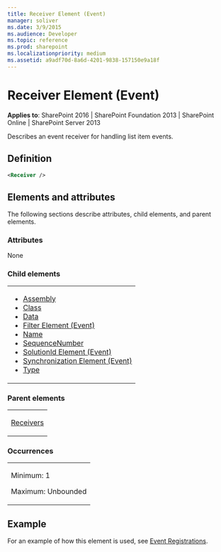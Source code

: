 ```yaml
---
title: Receiver Element (Event)
manager: soliver
ms.date: 3/9/2015
ms.audience: Developer
ms.topic: reference
ms.prod: sharepoint
ms.localizationpriority: medium
ms.assetid: a9adf70d-8a6d-4201-9838-157150e9a18f
---
```


# Receiver Element (Event)

**Applies to**: SharePoint 2016 | SharePoint Foundation 2013 | SharePoint Online | SharePoint Server 2013

Describes an event receiver for handling list item events.

## Definition

```XML
<Receiver />
```

## Elements and attributes

The following sections describe attributes, child elements, and parent elements.

### Attributes

None

### Child elements

<table>
<colgroup>
<col width="100%" />
</colgroup>
<tbody>
<tr class="odd">
<td align="left">
<ul>
<li><a href="assembly-element-event.md">Assembly</a></li> 
<li><a href="class-element-event.md">Class</a></li> 
<li><a href="data-element-event.md">Data</a></li> 
<li><a href="filter-element-event.md">Filter Element (Event)</a></li> 
<li><a href="name-element-event.md">Name</a></li> 
<li><a href="sequencenumber-element-event.md">SequenceNumber</a></li> 
<li><a href="solutionid-element-event.md">SolutionId Element (Event)</a></li> 
<li><a href="synchronization-element-event.md">Synchronization Element (Event)</a></li> 
<li><a href="type-element-event.md">Type</a></li>
</ul>
</td>
</tr>
</tbody>
</table>

### Parent elements

<table>
<colgroup>
<col width="100%" />
</colgroup>
<tbody>
<tr class="odd">
<td align="left"><p><a href="receivers-element-event.md">Receivers</a></p></td>
</tr>
</tbody>
</table>

### Occurrences

<table>
<colgroup>
<col width="100%" />
</colgroup>
<tbody>
<tr class="odd">
<td align="left"><p>Minimum: 1</p>
<p>Maximum: Unbounded</p></td>
</tr>
</tbody>
</table>

## Example

For an example of how this element is used, see [Event Registrations](event-registrations.md).








